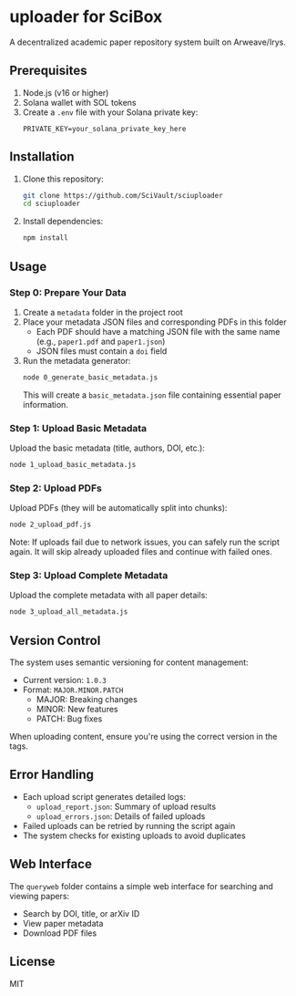 # uploader for SciBox

A decentralized academic paper repository system built on Arweave/Irys.

## Prerequisites

1. Node.js (v16 or higher)
2. Solana wallet with SOL tokens
3. Create a `.env` file with your Solana private key:
   ```
   PRIVATE_KEY=your_solana_private_key_here
   ```

## Installation

1. Clone this repository:
   ```bash
   git clone https://github.com/SciVault/sciuploader
   cd sciuploader
   ```

2. Install dependencies:
   ```bash
   npm install
   ```

## Usage

### Step 0: Prepare Your Data

1. Create a `metadata` folder in the project root
2. Place your metadata JSON files and corresponding PDFs in this folder
   - Each PDF should have a matching JSON file with the same name (e.g., `paper1.pdf` and `paper1.json`)
   - JSON files must contain a `doi` field
3. Run the metadata generator:
   ```bash
   node 0_generate_basic_metadata.js
   ```
   This will create a `basic_metadata.json` file containing essential paper information.

### Step 1: Upload Basic Metadata

Upload the basic metadata (title, authors, DOI, etc.):
```bash
node 1_upload_basic_metadata.js
```

### Step 2: Upload PDFs

Upload PDFs (they will be automatically split into chunks):
```bash
node 2_upload_pdf.js
```

Note: If uploads fail due to network issues, you can safely run the script again. It will skip already uploaded files and continue with failed ones.

### Step 3: Upload Complete Metadata

Upload the complete metadata with all paper details:
```bash
node 3_upload_all_metadata.js
```

## Version Control

The system uses semantic versioning for content management:
- Current version: `1.0.3`
- Format: `MAJOR.MINOR.PATCH`
  - MAJOR: Breaking changes
  - MINOR: New features
  - PATCH: Bug fixes

When uploading content, ensure you're using the correct version in the tags.

## Error Handling

- Each upload script generates detailed logs:
  - `upload_report.json`: Summary of upload results
  - `upload_errors.json`: Details of failed uploads
- Failed uploads can be retried by running the script again
- The system checks for existing uploads to avoid duplicates

## Web Interface

The `queryweb` folder contains a simple web interface for searching and viewing papers:
- Search by DOI, title, or arXiv ID
- View paper metadata
- Download PDF files

## License

MIT